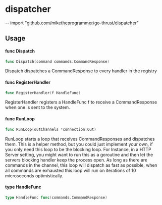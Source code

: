 # dispatcher
--
    import "github.com/miketheprogrammer/go-thrust/dispatcher"


## Usage

#### func  Dispatch

```go
func Dispatch(command commands.CommandResponse)
```
Dispatch dispatches a CommandResponse to every handler in the registry

#### func  RegisterHandler

```go
func RegisterHandler(f HandleFunc)
```
RegisterHandler registers a HandleFunc f to receive a CommandResponse when one
is sent to the system.

#### func  RunLoop

```go
func RunLoop(outChannels *connection.Out)
```
RunLoop starts a loop that receives CommandResponses and dispatches them. This
is a helper method, but you could just implement your own, if you only need this
loop to be the blocking loop. For Instance, in a HTTP Server setting, you might
want to run this as a goroutine and then let the servers blocking handler keep
the process open. As long as there are commands in the channel, this loop will
dispatch as fast as possible, when all commands are exhausted this loop will run
on iterations of 10 microseconds optimistically.

#### type HandleFunc

```go
type HandleFunc func(commands.CommandResponse)
```
